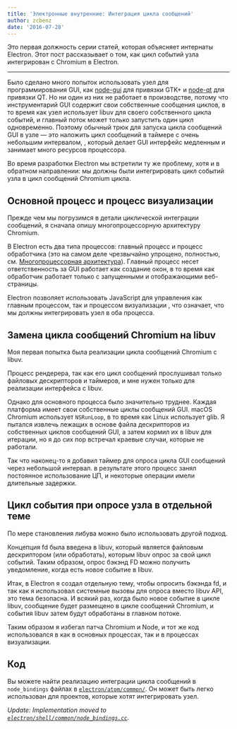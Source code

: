 ```yaml
---
title: 'Электронные внутренние: Интеграция цикла сообщений'
author: zcbenz
date: '2016-07-28'
---
```


Это первая должность серии статей, которая объясняет интернаты Electron. Этот пост рассказывает о том, как цикл событий узла интегрирован с Chromium в Electron.

---

Было сделано много попыток использовать узел для программирования GUI, как [node-gui](https://github.com/zcbenz/node-gui) для привязки GTK+ и [node-qt](https://github.com/arturadib/node-qt) для привязки QT. Но ни один из них не работает в производстве, потому что инструментарий GUI содержит свои собственные сообщения циклов, в то время как узел использует libuv для своего собственного цикла событий, и главный поток может только запустить один цикл одновременно. Поэтому обычный трюк для запуска цикла сообщений GUI в узле — это наложить цикл сообщений в таймере с очень небольшим интервалом, , который делает GUI интерфейс медленным и занимает много ресурсов процессора.

Во время разработки Electron мы встретили ту же проблему, хотя и в обратном направлении: мы должны были интегрировать цикл событий узла в цикл сообщений Chromium цикла.

## Основной процесс и процесс визуализации

Прежде чем мы погрузимся в детали циклической интеграции сообщений, я сначала опишу многопроцессорную архитектуру Chromium.

В Electron есть два типа процессов: главный процесс и процесс обработчика (это на самом деле чрезвычайно упрощено, полностью, см. [Многопроцессорная архитектура](http://dev.chromium.org/developers/design-documents/multi-process-architecture)). Главный процесс несет ответственность за GUI работает как создание окон, в то время как обработчик работает только с запущенными и отображающими веб-страницы.

Electron позволяет использовать JavaScript для управления как главным процессом, так и процессом визуализации , что означает, что мы должны интегрировать узел в оба процесса.

## Замена цикла сообщений Chromium на libuv

Моя первая попытка была реализации цикла сообщений Chromium с libuv.

Процесс рендерера, так как его цикл сообщений прослушивал только файловых дескрипторов и таймеров, и мне нужен только для реализации интерфейса с libuv.

Однако для основного процесса было значительно труднее. Каждая платформа имеет свои собственные циклы сообщений GUI. macOS Chromium использует `NSRunLoop`, в то время как Linux использует glib. Я пытался извлечь лежащих в основе файла дескрипторов из собственных циклов сообщений GUI, а затем кормил их в libuv для итерации, но я до сих пор встречал краевые случаи, которые не работали.

Так что наконец-то я добавил таймер для опроса цикла GUI сообщений через небольшой интервал. в результате этого процесс занял постоянное использование ЦП, и некоторые операции имели длительные задержки.

## Цикл события при опросе узла в отдельной теме

По мере становления либува можно было использовать другой подход.

Концепция fd была введена в libuv, который является файловым дескриптором (или обработать), которым libuv опрос за свой цикл событий. Таким образом, опрос бэкэнд FD можно получить уведомление, когда есть новое событие в libuv.

Итак, в Electron я создал отдельную тему, чтобы опросить бэкэнда fd, и так как я использовал системные вызовы для опроса вместо libuv API, это тема безопасна. И всякий раз, когда было новое событие в цикле libuv, сообщение будет размещено в цикле сообщений Chromium, и события libuv затем будут обработаны в главном потоке.

Таким образом я избегал патча Chromium и Node, и тот же код использовался в как в основных процессах, так и в процессах визуализации.

## Код

Вы можете найти реализацию интеграции цикла сообщений в `node_bindings` файлах в [`electron/atom/common/`](https://github.com/electron/electron/tree/master/atom/common). Он может быть легко использован для проектов, которые хотят интегрировать узел.

*Update: Implementation moved to [`electron/shell/common/node_bindings.cc`](https://github.com/electron/electron/blob/master/shell/common/node_bindings.cc).*
